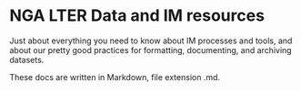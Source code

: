 # NGA LTER Data and IM resources
Just about everything you need to know about IM processes and tools, and about our pretty good practices for formatting, documenting, and archiving datasets.

These docs are written in Markdown, file extension .md.
